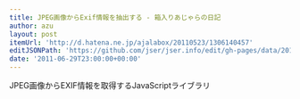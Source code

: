 ```yaml
---
title: JPEG画像からExif情報を抽出する - 箱入りあじゃらの日記
author: azu
layout: post
itemUrl: 'http://d.hatena.ne.jp/ajalabox/20110523/1306140457'
editJSONPath: 'https://github.com/jser/jser.info/edit/gh-pages/data/2011/06/index.json'
date: '2011-06-29T23:00:00+00:00'
---
```

JPEG画像からEXIF情報を取得するJavaScriptライブラリ
